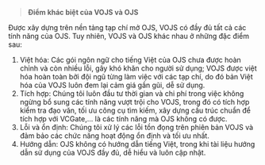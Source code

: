 > **Điểm khác biệt của VOJS và OJS**
>
Được xây dựng trên nền tảng tạp chí mở OJS, VOJS có đầy đủ tất cả các tính năng của OJS.
Tuy nhiên, VOJS và OJS khác nhau ở những đặc điểm sau:
1. Việt hóa: Các gói ngôn ngữ cho tiếng Việt của OJS chưa được hoàn chỉnh và còn nhiều lỗi, gây khó khăn cho người sử dụng; VOJS được việt hóa hoàn toàn bởi đội ngũ từng làm việc với các tạp chí, do đó bản Việt hóa của VOJS luôn đem lại cảm giá gần gũi, dễ sử dụng.
2. Tích hợp: Chúng tôi luôn đầu tư thời gian và chi phí trong việc không ngừng bổ sung các tính năng vượt trội cho VOJS, trong đó có tích hợp kiểm tra đạo văn, tối ưu công cụ tìm kiếm, xây dựng cấu trúc chuẩn để tích hợp với VCGate,... là các tính năng mà OJS không có được.
3. Lỗi và ổn định: Chúng tôi xử lý các lỗi tồn đọng trên phiên bản VOJS và đảm bảo các chức năng hoạt động ổn định và tối ưu nhất.
4. Hướng dẫn: OJS không có hướng dẫn tiếng Việt, trong khi tài liệu hướng dẫn sử dụng của VOJS đầy đủ, dễ hiểu và luôn cập nhật.  
